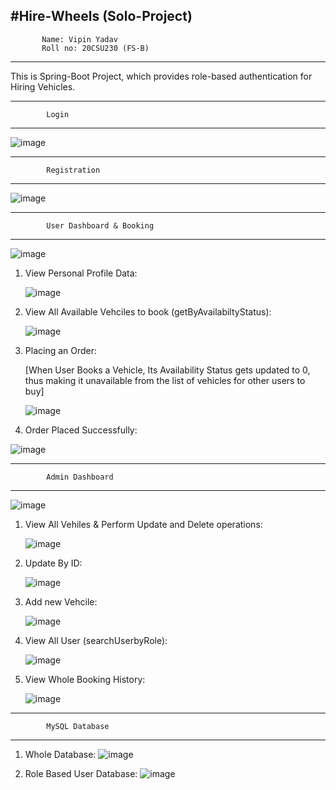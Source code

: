 #Hire-Wheels (Solo-Project)
-----------------------------------------------------
           
           Name: Vipin Yadav
           Roll no: 20CSU230 (FS-B)
---------------------------------------------------- 


This is Spring-Boot Project, which provides role-based authentication for Hiring Vehicles.

-----------------------------------------------------
            Login
----------------------------------------------------    


![image](https://github.com/vipinyadav2k/HireWheels/assets/122339831/2d616e5a-2b28-413d-b005-fa314915ccaa)

-----------------------------------------------------
            Registration 
----------------------------------------------------   

![image](https://github.com/vipinyadav2k/HireWheels/assets/122339831/4aa87cc0-e59a-40cb-9220-ac653b550f05)

-----------------------------------------------------
            User Dashboard & Booking
-----------------------------------------------------  
![image](https://github.com/vipinyadav2k/HireWheels/assets/122339831/46c1bf03-7e8d-45cd-a52e-b184f5c8eee5)

1. View Personal Profile Data:

   ![image](https://github.com/vipinyadav2k/HireWheels/assets/122339831/d4866737-a336-4ac6-8c51-a661d70b5e5d)

2. View All Available Vehciles to book (getByAvailabiltyStatus):

   ![image](https://github.com/vipinyadav2k/HireWheels/assets/122339831/c5fcf095-3ae3-439f-8088-8504d676c32d)

3. Placing an Order:

   [When User Books a Vehicle, Its Availability Status gets updated to 0, thus making it unavailable from the list of vehicles for other users to buy]

   ![image](https://github.com/vipinyadav2k/HireWheels/assets/122339831/b2806bb0-b99c-49f7-b946-2b43b2928af2)

5. Order Placed Successfully:

  ![image](https://github.com/vipinyadav2k/HireWheels/assets/122339831/c060ab43-271b-42b0-86e8-ba5100608303)


-----------------------------------------------------
            Admin Dashboard
----------------------------------------------------   
![image](https://github.com/vipinyadav2k/HireWheels/assets/122339831/71bfd956-c713-442c-90cf-8042b4f6be2c)

1. View All Vehiles & Perform Update and Delete operations:

   ![image](https://github.com/vipinyadav2k/HireWheels/assets/122339831/4b159f18-c8a8-4c3d-964d-f7ea4e89e4c8)

2. Update By ID:

   ![image](https://github.com/vipinyadav2k/HireWheels/assets/122339831/e29e3c6f-5dea-48e9-b71f-84e85a329ff8)

3. Add new Vehcile:

   ![image](https://github.com/vipinyadav2k/HireWheels/assets/122339831/55338c36-c0c1-4707-8667-246caa9e4419)

4. View All User (searchUserbyRole):

   ![image](https://github.com/vipinyadav2k/HireWheels/assets/122339831/111255db-5b88-40dd-a669-aeb8976b3ef2)

5. View Whole Booking History:

   ![image](https://github.com/vipinyadav2k/HireWheels/assets/122339831/379bc20e-a765-4938-a6a4-bde1a3a4d606)
 

-----------------------------------------------------
            MySQL Database
-----------------------------------------------------  

1. Whole Database:
![image](https://github.com/vipinyadav2k/HireWheels/assets/122339831/6bf2f1d2-a8c8-42b0-89fb-ff4f95691e57)

2. Role Based User Database:
![image](https://github.com/vipinyadav2k/HireWheels/assets/122339831/8e58c6ae-53c0-4b57-96cc-4774e93a3d08)





